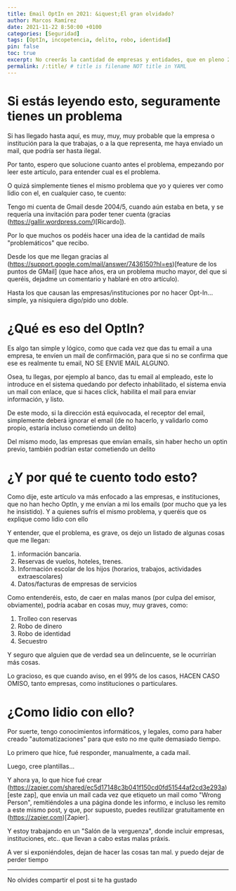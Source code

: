 ```yaml
---
title: Email OptIn en 2021: &iquest;El gran olvidado?
author: Marcos Ramírez
date: 2021-11-22 8:50:00 +0100
categories: [Seguridad]
tags: [OptIn, incopetencia, delito, robo, identidad]
pin: false
toc: true
excerpt: No creerás la cantidad de empresas y entidades, que en pleno 2021, siguen enviando emails, con datos confidenciales, sin hacer optin 🤦🏻‍♂️
permalink: /:title/ # title is filename NOT title in YAML
---
```


# Si estás leyendo esto, seguramente tienes un problema

Si has llegado hasta aquí, es muy, muy, muy probable que la empresa o institución para la que trabajas, o a la que representa, me haya enviado un mail, que podría ser hasta ilegal.

Por tanto, espero que solucione cuanto antes el problema, empezando por leer este artículo, para entender cual es el problema.

O quizá simplemente tienes el mismo problema que yo y quieres ver como lidio con el, en cualquier caso, te cuento:


Tengo mi cuenta de Gmail desde 2004/5, cuando aún estaba en beta, y se requería una invitación para poder tener cuenta (gracias (https://gallir.wordpress.com/)[Ricardo]).

Por lo que muchos os podéis hacer una idea de la cantidad de mails "problemáticos" que recibo.

Desde los que me llegan gracias al (https://support.google.com/mail/answer/7436150?hl=es)[feature de los puntos de GMail] (que hace años, era un problema mucho mayor, del que si queréis, dejadme un comentario y hablaré en otro artículo).

Hasta los que causan las empresas/instituciones por no hacer Opt-In... simple, ya nisiquiera digo/pido uno doble.

# ¿Qué es eso del OptIn?

Es algo tan simple y lógico, como que cada vez que das tu email a una empresa, te envíen un mail de confirmación, para que si no se confirma que ese es realmente tu email, NO SE ENVIE MAIL ALGUNO.

Osea, tu llegas, por ejemplo al banco, das tu email al empleado, este lo introduce en el sistema quedando por defecto inhabilitado, el sistema envia un mail con enlace, que si haces click, habilita el mail para enviar información, y listo.

De este modo, si la dirección está equivocada, el receptor del email, simplemente deberá ignorar el email (de no hacerlo, y validarlo como propio, estaría incluso cometiendo un delito)

Del mismo modo, las empresas que envían emails, sin haber hecho un optin previo, también podrían estar cometiendo un delito

# ¿Y por qué te cuento todo esto?

Como dije, este artículo va más enfocado a las empresas, e instituciones, que no han hecho OptIn, y me envían a mi los emails (por mucho que ya les he insistido).
Y a quienes sufrís el mismo problema, y queréis que os explique como lidio con ello

Y entender, que el problema, es grave, os dejo un listado de algunas cosas que me llegan:

1. información bancaria.
2. Reservas de vuelos, hoteles, trenes.
3. Información escolar de los hijos (horarios, trabajos, actividades extraescolares)
4. Datos/facturas de empresas de servicios


Como entenderéis, esto, de caer en malas manos (por culpa del emisor, obviamente), podría acabar en cosas muy, muy graves, como:

1. Trolleo con reservas
2. Robo de dinero
3. Robo de identidad
4. Secuestro

Y seguro que alguien que de verdad sea un delincuente, se le ocurrirían más cosas.


Lo gracioso, es que cuando aviso, en el 99% de los casos, HACEN CASO OMISO, tanto empresas, como instituciones o particulares.

# ¿Como lidio con ello?

Por suerte, tengo conocimientos informáticos, y legales, como para haber creado "automatizaciones" para que esto no me quite demasiado tiempo.

Lo primero que hice, fué responder, manualmente, a cada mail.

Luego, cree plantillas...

Y ahora ya, lo que hice fué crear (https://zapier.com/shared/ec5d17148c3b041f150cd0fd51544af2cd3e293a)[este zap], que envia un mail cada vez que etiqueto un mail como "Wrong Person", remitiéndoles a una página donde les informo, e incluso les remito a este mismo post, y que, por supuesto, puedes reutilizar gratuitamente en (https://zapier.com)[Zapier].

Y estoy trabajando en un "Salón de la verguenza", donde incluir empresas, instituciones, etc.. que llevan a cabo estas malas práxis.

A ver si exponiéndoles, dejan de hacer las cosas tan mal. y puedo dejar de perder tiempo


***
No olvides compartir el post si te ha gustado
